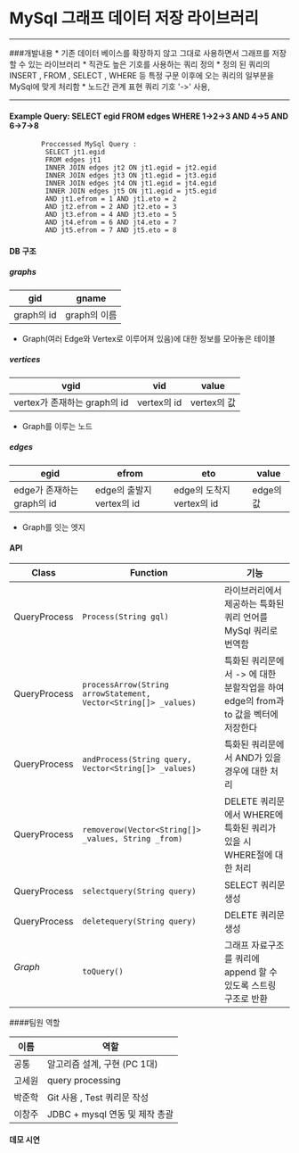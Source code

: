 # MySql 그래프 데이터 저장 라이브러리
---
###개발내용
    * 기존 데이터 베이스를 확장하지 않고 그대로 사용하면서 그래프를 저장할 수 있는 라이브러리 
    * 직관도 높은 기호를 사용하는 쿼리 정의
    * 정의 된 쿼리의 INSERT , FROM , SELECT , WHERE 등 특정 구문 이후에 오는 쿼리의 일부분을 MySql에 맞게 처리함 
    * 노드간 관계 표현 쿼리 기호 '->' 사용, 

---

#### Example Query: SELECT egid FROM edges WHERE 1->2->3 AND 4->5 AND 6->7->8
```vim
        Proccessed MySql Query :
         SELECT jt1.egid
         FROM edges jt1 
         INNER JOIN edges jt2 ON jt1.egid = jt2.egid 
         INNER JOIN edges jt3 ON jt1.egid = jt3.egid 
         INNER JOIN edges jt4 ON jt1.egid = jt4.egid 
         INNER JOIN edges jt5 ON jt1.egid = jt5.egid 
         AND jt1.efrom = 1 AND jt1.eto = 2 
         AND jt2.efrom = 2 AND jt2.eto = 3 
         AND jt3.efrom = 4 AND jt3.eto = 5 
         AND jt4.efrom = 6 AND jt4.eto = 7 
         AND jt5.efrom = 7 AND jt5.eto = 8 
```

#### DB 구조

##### graphs
 
| gid         | gname                                  |
| ------------|--------------------------------------- |
| graph의 id  | graph의 이름                           |

* Graph(여러 Edge와 Vertex로 이루어져 있음)에 대한 정보를 모아놓은 테이블

##### vertices

| vgid                          | vid          | value       |
| ------------------------------|--------------|-------------|
| vertex가 존재하는 graph의 id  | vertex의 id  | vertex의 값 |

* Graph를 이루는 노드


##### edges

| egid                       | efrom                      | eto                        | value      | 
| ---------------------------|----------------------------|----------------------------|------------| 
| edge가 존재하는 graph의 id | edge의 출발지 vertex의 id  |  edge의 도착지 vertex의 id |  edge의 값 | 

* Graph를 잇는 엣지


#### API

| Class           | Function             | 기능        |
| ----------------|----------------------|------------ |
| QueryProcess    | `Process(String gql)` | 라이브러리에서 제공하는 특화된 쿼리 언어를 MySql 쿼리로 번역함 |
| QueryProcess    | `processArrow(String arrowStatement, Vector<String[]> _values)`| 특화된 쿼리문에서 -> 에 대한 분할작업을 하여 edge의 from과 to 값을 벡터에 저장한다 |
| QueryProcess    | `andProcess(String query, Vector<String[]> _values)`| 특화된 쿼리문에서 AND가 있을 경우에 대한 처리|
| QueryProcess    | `removerow(Vector<String[]> _values, String _from)` | DELETE 쿼리문에서 WHERE에 특화된 쿼리가 있을 시 WHERE절에 대한 처리|
| QueryProcess    | `selectquery(String query)` | SELECT 쿼리문 생성|
| QueryProcess    | `deletequery(String query)` | DELETE 쿼리문 생성|
|<h6>Graph</h6> | `toQuery()`               | 그래프 자료구조를 쿼리에 append 할 수 있도록 스트링 구조로 반환|

####팀원 역할

| 이름   | 역할                                   |
| ------ | -------------------------------------- |
| 공통   | 알고리즘 설계, 구현 (PC 1대)           |
| 고세원 | query processing                       |
| 박준학 | Git 사용 , Test 쿼리문 작성            |
| 이창주 | JDBC + mysql 연동 및 제작 총괄         |
        



#### 데모 시연
